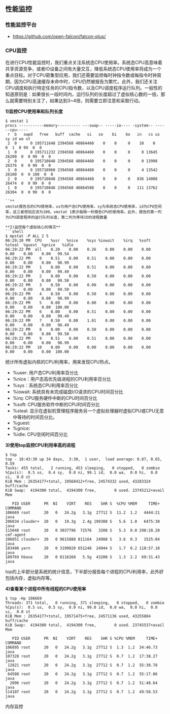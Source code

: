 ## 性能监控
### 性能监控平台
+ https://github.com/open-falcon/falcon-plus/
### CPU监控
 在进行CPU性能监控时，我们重点关注系统态CPU使用率。系统态CPU高意味着共享资源竞争，或者IO设备之间有大量交互，降低系统态CPU使用率将成为一个重点目标。对于CPU密集型应用，我们还需要监控每时钟指令数或每指令时钟周期，因为CPU高速缓存未命中时，CPU仍然被报告为繁忙。此外，我们还关注CPU调度和执行特定任务的CPU指令数，以及CPU调度程序运行队列。一般性的知道原则是：如果很长一段时间内，运行队列的长度超过了虚拟核心数的一倍，那么就需要特别关注了，如果达到3~4倍，则需要立即注意和采取行动。
 
**1)监控CPU使用率和队列长度**
```shell
$ vmstat 1
procs -----------memory---------- ---swap-- -----io---- -system-- ------cpu-----
 r  b   swpd   free   buff  cache   si   so    bi    bo   in   cs us sy id wa st
 2  0      0 195711648 2394568 40864460    0    0     0    10    0    0  1  0 99  0  0
 1  0      0 195711232 2394568 40864460    0    0     0     0 13645 26200  0  0 99  0  0
 2  0      0 195710848 2394568 40864460    0    0     0     0 13998 26376  0  0 99  0  0
 3  0      0 195710960 2394568 40864460    0    0     0     4 13542 26100  0  0 100  0  0
 2  0      0 195710848 2394568 40864460    0    0     0   836 14008 26474  0  0 99  0  0
 1  0      0 195710848 2394568 40864588    0    0     0   111 13762 26304  0  0 99  0  0

``**
vmstat报告总的CPU使用率，us为用户态CPU使用率，sy为系统态CPU使用率，id为CPU空闲率，这三者想加应该为100。vmstat 1表示每隔一秒报告CPU的使用率。此外，报告的第一列为CPU调度程序的运行队列长度，第二列为等待IO的进程数量

**2)监控每个虚拟核心的情况**
```shell
$ mpstat -P ALL 2 5
06:29:20 PM  CPU    %usr   %nice    %sys %iowait    %irq   %soft  %steal  %guest  %gnice   %idle
06:29:22 PM  all    0.20    0.00    0.26    0.00    0.00    0.00    0.00    0.00    0.00   99.54
06:29:22 PM    0    0.51    0.00    0.51    0.00    0.00    0.00    0.00    0.00    0.00   98.99
06:29:22 PM    1    0.00    0.00    0.51    0.00    0.00    0.00    0.00    0.00    0.00   99.49
06:29:22 PM    2    0.00    0.00    0.50    0.00    0.00    0.00    0.00    0.00    0.00   99.50
06:29:22 PM    3    0.50    0.00    0.00    0.00    0.00    0.00    0.00    0.00    0.00   99.50
06:29:22 PM    4    0.50    0.00    0.50    0.00    0.00    0.00    0.00    0.00    0.00   98.99
06:29:22 PM    5    0.00    0.00    0.00    0.00    0.00    0.00    0.00    0.00    0.00  100.00
06:29:22 PM    6    0.00    0.00    0.51    0.00    0.00    0.00    0.00    0.00    0.00   99.49
06:29:22 PM    7    0.50    0.00    1.01    0.00    0.00    0.00    0.00    0.00    0.00   98.49
06:29:22 PM    8    0.00    0.00    0.50    0.00    0.00    0.00    0.00    0.00    0.00   99.50
06:29:22 PM    9    0.51    0.00    0.51    0.00    0.00    0.00    0.00    0.00    0.00   98.99
06:29:22 PM   10    0.00    0.00    0.00    0.00    0.00    0.00    0.00    0.00    0.00  100.00

```
统计所有虚拟内核的CPU利用率，用来发现CPU热点。
+ %user: 用户态CPU利用率百分比
+ %nice：用户态高优先级进程的CPU利用率百分比
+ %sys：系统态CPU利用率百分比
+ %iowait: 系统具有未完成磁盘I/O请求的CPU时间百分比
+ %irq: CPU服务硬件中断的CPU时间百分比
+ %soft: CPU服务软件中断的CPU时间百分比
+ %steal: 显示在虚拟机管理程序服务另一个虚拟处理器时虚拟CPU或CPU无意中等待的时间百分比。
+ %guest: 
+ %gnice: 
+ %idle: CPU空闲时间百分比

**3)使用top监控CPU利用率高的进程**
```shell
$ top
top - 18:43:39 up 34 days,  3:30,  1 user,  load average: 0.87, 0.65, 0.59
Tasks: 455 total,   2 running, 453 sleeping,   0 stopped,   0 zombie
%Cpu(s):  0.5 us,  0.4 sy,  0.0 ni, 99.1 id,  0.0 wa,  0.0 hi,  0.0 si,  0.0 st
KiB Mem : 26354177+total, 19568412+free, 24574332 used, 43283324 buff/cache
KiB Swap:  4194300 total,  4194300 free,        0 used. 23745212+avail Mem 

   PID USER      PR  NI    VIRT    RES    SHR S  %CPU %MEM     TIME+ COMMAND
106669 root      20   0   24.2g   3.1g  27712 S  11.2  1.2   4444:21 java
206034 clouder+  20   0   19.3g   2.4g 199388 S   5.6  1.0   6475:30 java
115048 root      20   0 3037796  72576   3208 S   5.3  0.0 298:28.20 cmf-agent
206051 clouder+  20   0 9615888 811164  24988 S   3.6  0.3   1525:04 java
183498 yarn      20   0 3199020 651248  24944 S   1.7  0.2 118:57.18 java  
189769 hbase     20   0 8116260   5.5g  43200 S   1.3  2.2  69:31.43 java 
```
top的上半部分是系统的统计信息，下半部分报告每个进程的CPU利用率，此外好包括内存，虚拟内存等。

**4)查看某个进程中所有线程的CPU使用率**
```shell
$ top -Hp 106669
Threads: 371 total,   0 running, 371 sleeping,   0 stopped,   0 zombie
%Cpu(s):  0.5 us,  0.5 sy,  0.0 ni, 99.0 id,  0.0 wa,  0.0 hi,  0.0 si,  0.0 st
KiB Mem : 26354177+total, 19571475+free, 24571136 used, 43255884 buff/cache
KiB Swap:  4194300 total,  4194300 free,        0 used. 23745537+avail Mem 

   PID USER      PR  NI    VIRT    RES    SHR S %CPU %MEM     TIME+ COMMAND
106895 root      20   0   24.2g   3.1g  27712 S  1.3  1.2  34:46.73 java
107328 root      20   0   24.2g   3.1g  27712 S  0.7  1.2  17:38.27 java
 12821 root      20   0   24.2g   3.1g  27712 S  0.7  1.2  55:38.78 java
 64508 root      20   0   24.2g   3.1g  27712 S  0.7  1.2  55:17.86 java
  2096 root      20   0   24.2g   3.1g  27712 S  0.7  1.2  51:48.64 java
114107 root      20   0   24.2g   3.1g  27712 S  0.7  1.2  49:50.53 java     
```

内存监控
